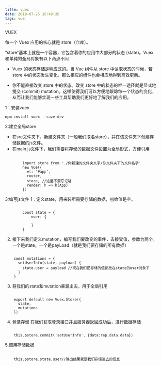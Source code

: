 ```yaml
---
title: vuex
date: 2018-07-25 16:49:20
tags: vue
---
```


VUEX 


每一个 Vuex 应用的核心就是 store（仓库）。

“store”基本上就是一个容器，它包含着你的应用中大部分的状态 (state)。Vuex 和单纯的全局对象有以下两点不同

* Vuex 的状态存储是响应式的。当 Vue 组件从 store 中读取状态的时候，若 store 中的状态发生变化，那么相应的组件也会相应地得到高效更新。

* 你不能直接改变 store 中的状态。改变 store 中的状态的唯一途径就是显式地提交 (commit) mutation。这样使得我们可以方便地跟踪每一个状态的变化，从而让我们能够实现一些工具帮助我们更好地了解我们的应用。

<!-- more -->  

1：安装vuex

	npm install vuex --save-dev

2:建立全局store

* 在src文件夹下，新建文件夹（一般我们取名store），并在该文件夹下创建存储数据的js文件。
* 在main.js文件下，我们需要将存储的数据文件设置为全局形式，方便引用

```

		import store from './你新建的文件夹文字/你文件夹下的文件名字'
		new Vue({
		  el: '#app',
		  router,
		  store, //这里不要忘记咯
		  render: h => h(App)
		})

```

3:编写js文件
1：定义state，用来装所需要存储的数据，初始值是空。

```

		const state = {
			user: {
		
			}
		}

```

2. 接下来我们定义mutation，编写我们要改变的事件，去接受值，参数为两个，一个是state，一个是payLoad（就是我们要存储的所有数据）

```

	const mutations = {
	  setUserInfo(state, payload) {
	    state.user = payload //现在我们把存储的值都放在state的user对象下
	  }
	}

```

3. 将我们的state和mutation暴漏出去，用于全局引用

```

	export default new Vuex.Store({
	  state,
	  mutations
	})

```

4. 登录存储
在我们获取登录接口并且服务器返回成功后，进行数据存储

```

	this.$store.commit('setUserInfo', {data:rep.data.data})

```


5.调用存储数据
```

	this.$store.state.user//输出结果就是我们存储进去的信息

```



